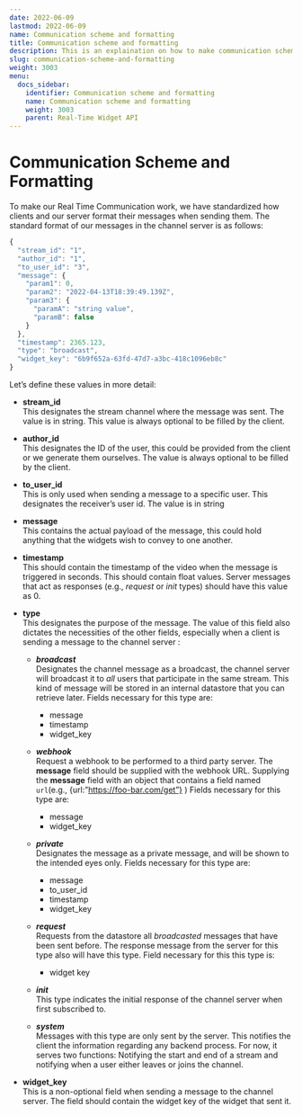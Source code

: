 ```yaml
---
date: 2022-06-09
lastmod: 2022-06-09
name: Communication scheme and formatting
title: Communication scheme and formatting
description: This is an explaination on how to make communication scheme and formatting.
slug: communication-scheme-and-formatting
weight: 3003
menu:
  docs_sidebar:
    identifier: Communication scheme and formatting
    name: Communication scheme and formatting
    weight: 3003
    parent: Real-Time Widget API
---
```

# Communication Scheme and Formatting
To make our Real Time Communication work, we have standardized how clients and our server format their messages when sending them. The standard format of our messages in the channel server is as follows:


```js
{
  "stream_id": "1",
  "author_id": "1",
  "to_user_id": "3",
  "message": {
    "param1": 0,
    "param2": "2022-04-13T18:39:49.139Z",
    "param3": {
      "paramA": "string value",
      "paramB": false
    }
  },
  "timestamp": 2365.123,
  "type": "broadcast",
  "widget_key": "6b9f652a-63fd-47d7-a3bc-418c1096eb8c"
}
```


Let’s define these values in more detail:



* **stream_id** \
    This designates the stream channel where the message was sent. The value is in string. This value is always optional to be filled by the client.

* **author_id** \
    This designates the ID of the user, this could be provided from the client or we generate them ourselves. The value is always optional to be filled by the client.

* **to_user_id** \
    This is only used when sending a message to a specific user. This designates the receiver’s user id. The value is in string

* **message** \
    This contains the actual payload of the message, this could hold anything that the widgets wish to convey to one another.

* **timestamp** \
    This should contain the timestamp of the video when the message is triggered in seconds. This should contain float values. Server messages that act as responses (e.g., _request_ or _init_ types) should have this value as 0.

* **type** \
    This designates the purpose of the message. The value of this field also dictates the necessities of the other fields, especially when a client is sending a message to the channel server :

    * ***broadcast*** \
        Designates the channel message as a broadcast, the channel server will broadcast it to _all_ users that participate in the same stream. This kind of message will be stored in an internal datastore that you can retrieve later. Fields necessary for this type are:
      * message
      * timestamp
      * widget_key

    * ***webhook*** \
        Request a webhook to be performed to a third party server. The **message** field should be supplied with the webhook URL. Supplying the **message** field with an object that contains a field named `url`(e.g., {url:”https://foo-bar.com/get”} ) Fields necessary for this type are:
      * message
      * widget_key

    * ***private*** \
        Designates the message as a private message, and will be shown to the intended eyes only. Fields necessary for this type are:
      * message
      * to_user_id
      * timestamp
      * widget_key

    * ***request*** \
        Requests from the datastore all _broadcasted_ messages that have been sent before. The response message from the server for this type also will have this type. Field necessary for this this type is:
      * widget key

    * ***init*** \
        This type indicates the initial response of the channel server when first subscribed to.

    * ***system*** \
        Messages with this type are only sent by the server. This notifies the client the information regarding any backend process. For now, it serves two functions: Notifying the start and end of a stream and notifying when a user either leaves or joins the channel.

* **widget_key** \
    This is a non-optional field when sending a message to the channel server. The field should contain the widget key of the widget that sent it.
